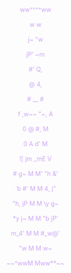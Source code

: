 <html>
<head>
      
</head>
<body>
      <div align = "center">
            <font color="#cba6f7">            ww^^^^ww            </font></b><br></br>
            <font color="#cba6f7">        w              w        </font></b><br></br>
            <font color="#cba6f7">      j~                      "w      </font></b><br></br>
            <font color="#cba6f7">    jP'                           ~m    </font></b><br></br>
            <font color="#cba6f7">   #'                               Q,  </font></b><br></br>
            <font color="#cba6f7"> @                                  4, </font></b><br></br>
            <font color="#cba6f7"> #                __                # </font></b><br></br>
            <font color="#cba6f7">f             ,w~~  "~,              A</font></b><br></br>
            <font color="#cba6f7">0              @        #,             M</font></b><br></br>
            <font color="#cba6f7">0              A        d'             M</font></b><br></br>
            <font color="#cba6f7">![             jm    _mE              V</font></b><br></br>
            <font color="#cba6f7"> #            g~  M  M' "h            &'</font></b><br></br>
            <font color="#cba6f7"> `b          #'   M  M    4,         j" </font></b><br></br>
            <font color="#cba6f7">  "h,      jP     M  M     \y       g~  </font></b><br></br>
            <font color="#cba6f7">    *y    j~      M  M      "b    jP'   </font></b><br></br>
            <font color="#cba6f7">      m_4'       M  M        #_w@'     </font></b><br></br>
            <font color="#cba6f7">        "w     M  M     w~        </font></b><br></br>
            <font color="#cba6f7">            ~~^wwM  Mww**~~            </font></b><br></br>
      </div>
</body>
</html>
